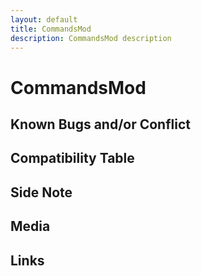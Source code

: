 ```yaml
---
layout: default
title: CommandsMod
description: CommandsMod description
---
```


# CommandsMod 

## Known Bugs and/or Conflict

## Compatibility Table

## Side Note

## Media

## Links
